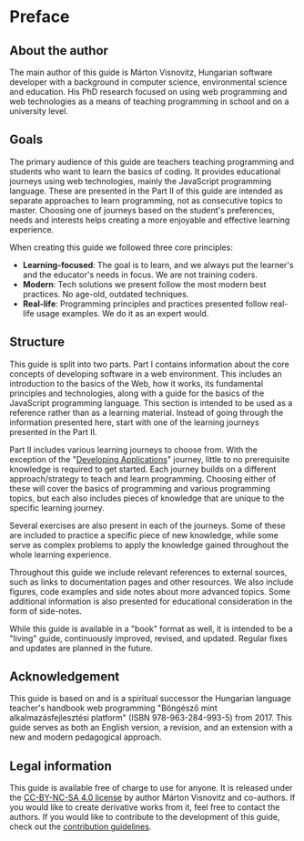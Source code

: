 # Preface

## About the author

The main author of this guide is Márton Visnovitz, Hungarian software developer with a background in computer science, environmental science and education. His PhD research focused on using web programming and web technologies as a means of teaching programming in school and on a university level.

## Goals

The primary audience of this guide are teachers teaching programming and students who want to learn the basics of coding. It provides educational journeys using web technologies, mainly the JavaScript programming language. These are presented in the Part II of this guide are intended as separate approaches to learn programming, not as consecutive topics to master. Choosing one of journeys based on the student's preferences, needs and interests helps creating a more enjoyable and effective learning experience.

When creating this guide we followed three core principles:

- **Learning-focused**: The goal is to learn, and we always put the learner's and the educator's needs in focus. We are not training coders.
- **Modern**: Tech solutions we present follow the most modern best practices. No age-old, outdated techniques.
- **Real-life**: Programming principles and practices presented follow real-life usage examples. We do it as an expert would.

## Structure

This guide is split into two parts. Part I contains information about the core concepts of developing software in a web environment. This includes an introduction to the basics of the Web, how it works, its fundamental principles and technologies, along with a guide for the basics of the JavaScript programming language. This section is intended to be used as a reference rather than as a learning material. Instead of going through the information presented here, start with one of the learning journeys presented in the Part II.

Part II includes various learning journeys to choose from. With the exception of the "[Developing Applications][2a]" journey, little to no prerequisite knowledge is required to get started. Each journey builds on a different approach/strategy to teach and learn programming. Choosing either of these will cover the basics of programming and various programming topics, but each also includes pieces of knowledge that are unique to the specific learning journey.

Several exercises are also present in each of the journeys. Some of these are included to practice a specific piece of new knowledge, while some serve as complex problems to apply the knowledge gained throughout the whole learning experience.

Throughout this guide we include relevant references to external sources, such as links to documentation pages and other resources. We also include figures, code examples and side notes about more advanced topics. Some additional information is also presented for educational consideration in the form of side-notes.

While this guide is available in a "book" format as well, it is intended to be a "living" guide, continuously improved, revised, and updated. Regular fixes and updates are planned in the future.

## Acknowledgement

This guide is based on and is a spiritual successor the Hungarian language teacher's handbook web programming "Böngésző mint alkalmazásfejlesztési platform" (ISBN 978-963-284-993-5) from 2017. This guide serves as both an English version, a revision, and an extension with a new and modern pedagogical approach.

## Legal information

This guide is available free of charge to use for anyone. It is released under the [CC-BY-NC-SA 4.0 license](../LICENSE.md) by author Márton Visnovitz and co-authors. If you would like to create derivative works from it, feel free to contact the authors. If you would like to contribute to the development of this guide, check out the [contribution guidelines](../CONTRIBUTING.md).

[2a]: ../2a%20-%20Developing%20Applications
